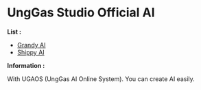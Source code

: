 # UngGas Studio Official AI

**List :**

- [Grandy AI](GrandyAI.md)
- [Shippy AI](ShippyAI.md)

**Information :**

With UGAOS (UngGas AI Online System). You can create AI easily.
